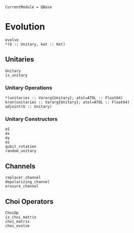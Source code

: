 ```@meta
CurrentModule = QBase
```
# Evolution

```@docs
evolve
*(U :: Unitary, ket :: Ket)
```

## Unitaries

```@docs
Unitary
is_unitary
```

### Unitary Operations

```@docs
*(unitaries :: Vararg{Unitary}; atol=ATOL :: Float64)
kron(unitaries :: Vararg{Unitary}; atol=ATOL :: Float64)
adjoint(U :: Unitary)
```

### Unitary Constructors

```@docs
σI
σx
σy
σz
qubit_rotation
random_unitary
```

## Channels

```@docs
replacer_channel
depolarizing_channel
erasure_channel
```

## Choi Operators

```@docs
ChoiOp
is_choi_matrix
choi_matrix
choi_evolve
```
